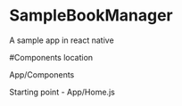 # SampleBookManager
A sample app in react native

#Components location

App/Components

Starting point - App/Home.js
